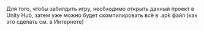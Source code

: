 Для того, чтобы забилдить игру, необходимо открыть данный проект в Unity Hub, затем уже можно будет скомпилировать всё в .apk файл (как это сделать см. в Интернете)
